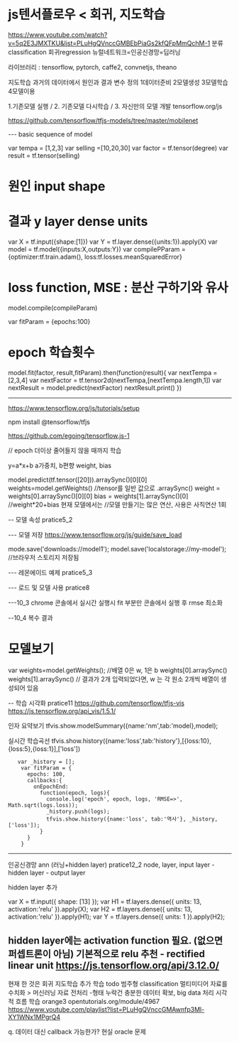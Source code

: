 # js텐서플로우 < 회귀, 지도학습
 https://www.youtube.com/watch?v=5q2E3JMXTKU&list=PLuHgQVnccGMBEbPiaGs2kfQFpMmQchM-1
분류classification 회귀regression
뉴럴네트워크=인공신경망=딥러닝

라이브러리 : tensorflow, pytorch, caffe2, convnetjs, theano

지도학습 과거의 데이터에서 원인과 결과 변수 정의
1데이터준비 2모델생성 3모델학습 4모델이용

1.기존모델 실행 / 2. 기존모델 다시학습 / 3. 자신만의 모델 개발
tensorflow.org/js

https://github.com/tensorflow/tfjs-models/tree/master/mobilenet

--- basic sequence of model

var tempa = [1,2,3]
var selling =[10,20,30]
var factor = tf.tensor(degree)
var result = tf.tensor(selling)

# 원인 input shape
# 결과 y layer dense units
var X = tf.input({shape:[1]})
var Y = tf.layer.dense({units:1}).apply(X)
var model = tf.model({inputs:X,outputs:Y})
var compilePParam = {optimizer:tf.train.adam(), loss:tf.losses.meanSquaredError}
# loss function, MSE : 분산 구하기와 유사
model.compile(compileParam)

var fitParam = {epochs:100}
# epoch 학습횟수
model.fit(factor, result,fitParam).then(function(result){
    var nextTempa = [2,3,4]
    var nextFactor = tf.tensor2d(nextTempa,[nextTempa.length,1])
    var nextResult = model.predict(nextFactor)
    nextResult.print()
})

---
https://www.tensorflow.org/js/tutorials/setup

npm install @tensorflow/tfjs

https://github.com/egoing/tensorflow.js-1

// epoch 더이상 줄어들지 않을 때까지 학습

y=a*x+b
a가중치, b편향
weight, bias

model.predict(tf.tensor([20])).arraySync()[0][0]
weights=model.getWeights()
//tensor를 일반 값으로 .arraySync()
weight = weights[0].arraySync()[0][0]
bias = weights[1].arraySync()[0]
//weight*20+bias 현재 모델에서는
//모델 만들기는 많은 연산, 사용은 사칙연산 1회

-- 모델 속성
pratice5_2

--- 모델 저장
https://www.tensorflow.org/js/guide/save_load

mode.save('downloads://model1');
model.save('localstorage://my-model'); //브라우저 스토리지 저장됨

--- 레몬에이드 예제
pratice5_3

--- 로드 및 모델 사용
pratice8

---10_3
chrome 콘솔에서 실시간 실행시
fit 부분만 콘솔에서 실행 후 rmse 최소화

--10_4 복수 결과
# 모델보기
var weights=model.getWeights();
//배열 0은 w, 1은 b
weights[0].arraySync()
weights[1].arraySync()
// 결과가 2개 입력되었다면, w 는 각 원소 2개씩 배열이 생성되어 있음

-- 학습 시각화
pratice11
https://github.com/tensorflow/tfjs-vis
https://js.tensorflow.org/api_vis/1.5.1/

인자 요약보기
tfvis.show.modelSummary({name:'nm',tab:'model},model);

실시간 학습곡선
tfvis.show.history({name:'loss',tab:'history'},[{loss:10},{loss:5},{loss:1}],['loss'])

       var _history = [];
        var fitParam = { 
          epochs: 100, 
          callbacks:{
            onEpochEnd:
              function(epoch, logs){
                console.log('epoch', epoch, logs, 'RMSE=>', Math.sqrt(logs.loss));
                _history.push(logs);
                tfvis.show.history({name:'loss', tab:'역사'}, _history, ['loss']);
              }
          }
        } 

---
인공신경망 ann (러닝+hidden layer)
pratice12_2
node, layer, input layer - hidden layer - output layer

hidden layer 추가

var X = tf.input({ shape: [13] });
        var H1 = tf.layers.dense({ units: 13, activation:'relu' }).apply(X);
        var H2 = tf.layers.dense({ units: 13, activation:'relu' }).apply(H1);
        var Y = tf.layers.dense({ units: 1 }).apply(H2);

hidden layer에는 activation function 필요. (없으면 퍼셉트론이 아님)
기본적으로 relu 추천 - rectified linear unit
https://js.tensorflow.org/api/3.12.0/
---
현재 한 것은 회귀 지도학습 추가 학습 todo
    범주형 classification
    멀티미디어 자료를 수치화 > 머신러닝
    자료 전처리 -형태 누락건
    충분한 데이터 확보, big data 처리
    시각적 흐름 학습 orange3
        opentutorials.org/module/4967
        https://www.youtube.com/playlist?list=PLuHgQVnccGMAwnfp3Ml-XY1WNx1MPgrQ4

q. 데이터 대신 callback 가능한가? 현실 oracle 문제


